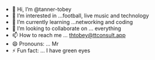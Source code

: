 - 👋 Hi, I’m @tanner-tobey
- 👀 I’m interested in ...football, live music and technology
- 🌱 I’m currently learning ...networking and coding
- 💞️ I’m looking to collaborate on ... everything 
- 📫 How to reach me ... thtobey@ttconsult.app
- 😄 Pronouns: ... Mr
- ⚡ Fun fact: ... I have green eyes

<!---
tanner-tobey/tanner-tobey is a ✨ special ✨ repository because its `README.md` (this file) appears on your GitHub profile.
You can click the Preview link to take a look at your changes.
--->
